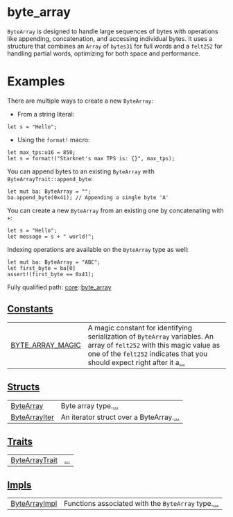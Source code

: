 # byte_array

`ByteArray` is designed to handle large sequences of bytes with operations like appending,
concatenation, and accessing individual bytes. It uses a structure that combines an `Array` of
`bytes31` for full words and a `felt252` for handling partial words, optimizing for both space
and performance.
# Examples

There are multiple ways to create a new `ByteArray`:
- From a string literal:

```cairo
let s = "Hello";
```

- Using the `format!` macro:

```cairo
let max_tps:u16 = 850;
let s = format!("Starknet's max TPS is: {}", max_tps);
```

You can append bytes to an existing `ByteArray` with `ByteArrayTrait::append_byte`:
```cairo
let mut ba: ByteArray = "";
ba.append_byte(0x41); // Appending a single byte 'A'
```

You can create a new `ByteArray` from an existing one by concatenating with
`+`:
```cairo
let s = "Hello";
let message = s + " world!";
```

Indexing operations are available on the `ByteArray` type as well:
```cairo
let mut ba: ByteArray = "ABC";
let first_byte = ba[0]
assert!(first_byte == 0x41);
```

Fully qualified path: [core](./core.md)::[byte_array](./core-byte_array.md)


[Constants](./core-byte_array-constants.md)
 ---
| | |
|:---|:---|
| [BYTE_ARRAY_MAGIC](./core-byte_array-BYTE_ARRAY_MAGIC.md) | A magic constant for identifying serialization of `ByteArray`  variables. An array of `felt252` with this magic value as one of the `felt252`  indicates that you should expect right after it a[...](./core-byte_array-BYTE_ARRAY_MAGIC.md) |

[Structs](./core-byte_array-structs.md)
 ---
| | |
|:---|:---|
| [ByteArray](./core-byte_array-ByteArray.md) | Byte array type.[...](./core-byte_array-ByteArray.md) |
| [ByteArrayIter](./core-byte_array-ByteArrayIter.md) | An iterator struct over a ByteArray.[...](./core-byte_array-ByteArrayIter.md) |

[Traits](./core-byte_array-traits.md)
 ---
| | |
|:---|:---|
| [ByteArrayTrait](./core-byte_array-ByteArrayTrait.md) | [...](./core-byte_array-ByteArrayTrait.md) |

[Impls](./core-byte_array-impls.md)
 ---
| | |
|:---|:---|
| [ByteArrayImpl](./core-byte_array-ByteArrayImpl.md) | Functions associated with the `ByteArray`  type.[...](./core-byte_array-ByteArrayImpl.md) |
